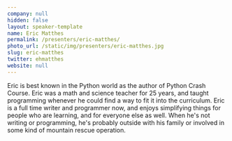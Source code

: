 ```yaml
---
company: null
hidden: false
layout: speaker-template
name: Eric Matthes
permalink: /presenters/eric-matthes/
photo_url: /static/img/presenters/eric-matthes.jpg
slug: eric-matthes
twitter: ehmatthes
website: null
---
```


Eric is best known in the Python world as the author of Python Crash Course. Eric was a math and science teacher for 25 years, and taught programming whenever he could find a way to fit it into the curriculum. Eric is a full time writer and programmer now, and enjoys simplifying things for people who are learning, and for everyone else as well. When he's not writing or programming, he's probably outside with his family or involved in some kind of mountain rescue operation.
